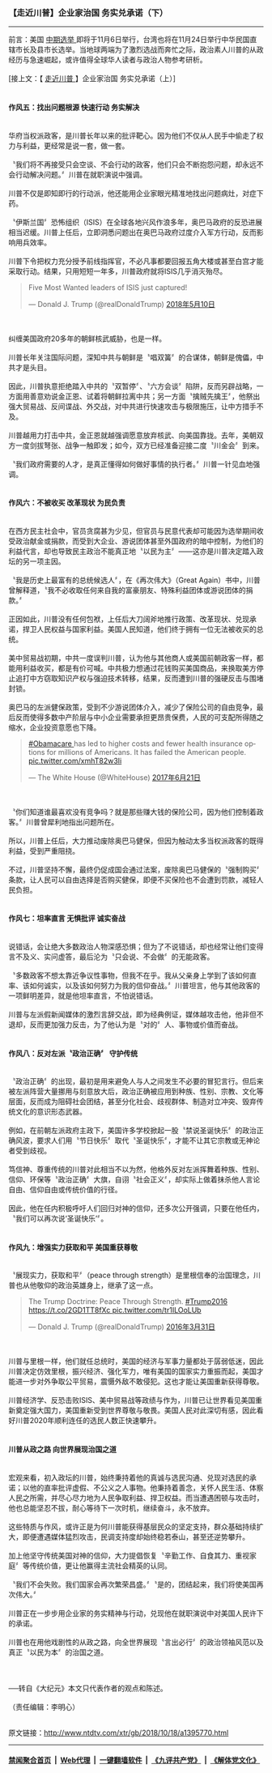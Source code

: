 ### 【走近川普】企业家治国 务实兑承诺（下）
------------------------

<div class="wysiwyg">
 前言：美国
 <a href="http://www.ntdtv.com/xtr/gb/articlelistbytag_中期选举.html" target="_blank">
  中期选举
 </a>
 即将于11月6日举行，台湾也将在11月24日举行中华民国直辖市长及县市长选举。当地球两端为了激烈选战而奔忙之际，政治素人川普的从政经历与急速崛起，或许值得全球华人读者与政治人物参考研析。
 <br/>
 <br/>
 [接上文：【
 <a href="http://www.ntdtv.com/xtr/gb/articlelistbytag_走近川普.html" target="_blank">
  走近川普
 </a>
 】企业家治国 务实兑承诺（上）]
 <br/>
 <br/>
 <h4>
  作风五：找出问题根源 快速行动 务实解决
 </h4>
 <br/>
 华府当权派政客，是川普长年以来的批评靶心。因为他们不仅从人民手中偷走了权力与利益，更经常是说一套，做一套。
 <br/>
 <br/>
 〝我们将不再接受只会空谈、不会行动的政客，他们只会不断抱怨问题，却永远不会行动解决问题。〞川普在就职演说中强调。
 <br/>
 <br/>
 川普不仅是即知即行的行动派，他还能用企业家眼光精准地找出问题病灶，对症下药。
 <br/>
 <br/>
 〝伊斯兰国〞恐怖组织（ISIS）在全球各地兴风作浪多年，奥巴马政府的反恐进展相当迟缓。川普上任后，立即洞悉问题出在奥巴马政府过度介入军方行动，反而影响用兵效率。
 <br/>
 <br/>
 川普下令把权力充分授予前线指挥官，不必凡事都要回报五角大楼或甚至白宫才能采取行动。结果，只用短短一年多，川普政府就将ISIS几乎消灭殆尽。
 <br/>
 <blockquote class="twitter-tweet" data-lang="zh-cn">
  <p dir="ltr" lang="en">
   Five Most Wanted leaders of ISIS just captured!
  </p>
  — Donald J. Trump (@realDonaldTrump)
  <a href="https://twitter.com/realDonaldTrump/status/994586105822564353?ref_src=twsrc%5Etfw">
   2018年5月10日
  </a>
 </blockquote>
 <br/>
 <div style="clear:both;display:block;">
 </div>
 <br/>
 纠缠美国政府20多年的朝鲜核武威胁，也是一样。
 <br/>
 <br/>
 川普长年关注国际问题，深知中共与朝鲜是〝唱双簧〞的合谋体，朝鲜是傀儡，中共才是头目。
 <br/>
 <br/>
 因此，川普执意拒绝踏入中共的〝双暂停〞、〝六方会谈〞陷阱，反而另辟战略，一方面用善意劝说金正恩、试着将朝鲜拉离中共；另一方面〝擒贼先擒王〞，他祭出强大贸易战、反间谍战、外交战，对中共进行快速攻击与极限施压，让中方措手不及。
 <br/>
 <br/>
 川普越用力打击中共，金正恩就越强调愿意放弃核武、向美国靠拢。去年，美朝双方一度剑拔弩张、战争一触即发；如今，双方已经准备迎接二度〝川金会〞到来。
 <br/>
 <br/>
 〝我们政府需要的人才，是真正懂得如何做好事情的执行者。〞川普一针见血地强调。
 <br/>
 <br/>
 <h4>
  作风六：不被收买 改革现状 为民负责
 </h4>
 <br/>
 在西方民主社会中，官员贪腐甚为少见，但官员与民意代表却可能因为选举期间收受政治献金或捐款，而受到大企业、游说团体甚至外国政府的暗中控制，为他们的利益代言，却也导致民主政治不能真正地〝以民为主〞——这亦是川普决定踏入政坛的另一项主因。
 <br/>
 <br/>
 〝我是历史上最富有的总统候选人〞，在《再次伟大》（Great Again）书中，川普曾解释道，〝我不必收取任何来自我的富豪朋友、特殊利益团体或游说团体的捐款。〞
 <br/>
 <br/>
 正因如此，川普没有任何包袱，上任后大刀阔斧地推行政策、改革现状、兑现承诺，捍卫人民权益与国家利益。美国人民知道，他们终于拥有一位无法被收买的总统。
 <br/>
 <br/>
 美中贸易战初期，中共一度误判川普，认为他与其他商人或美国前朝政客一样，都能用利益收买，都是有价可喊。中共极力想通过花钱购买美国商品，来换取美方停止追打中方窃取知识产权与强迫技术转移，结果，反而遭到川普的强硬反击与围堵封锁。
 <br/>
 <br/>
 奥巴马的左派健保政策，受到不少游说团体介入，减少了保险公司的自由竞争，最后反而使得多数中产阶层与中小企业需要承担更昂贵保费，人民的可支配所得随之缩水，企业投资意愿也下降。
 <br/>
 <blockquote class="twitter-tweet" data-lang="zh-cn">
  <p dir="ltr" lang="en">
   <a href="https://twitter.com/hashtag/Obamacare?src=hash&amp;ref_src=twsrc%5Etfw">
    #Obamacare
   </a>
   has led to higher costs and fewer health insurance options for millions of Americans. It has failed the American people.
   <a href="https://t.co/xmhT82w3Ii">
    pic.twitter.com/xmhT82w3Ii
   </a>
  </p>
  — The White House (@WhiteHouse)
  <a href="https://twitter.com/WhiteHouse/status/877520995023822848?ref_src=twsrc%5Etfw">
   2017年6月21日
  </a>
 </blockquote>
 <br/>
 <div style="clear:both;display:block;">
 </div>
 <br/>
 〝你们知道谁最喜欢没有竞争吗？就是那些赚大钱的保险公司，因为他们控制着政客。〞川普曾犀利地指出问题所在。
 <br/>
 <br/>
 所以，川普上任后，大力推动废除奥巴马健保，但因为触动太多当权派政客的既得利益，受到严重阻挠。
 <br/>
 <br/>
 不过，川普坚持不懈，最终仍促成国会通过法案，废除奥巴马健保的〝强制购买〞条款，让人民可以自由选择是否购买健保，即便不买保险也不会遭到罚款，减轻人民负担。
 <br/>
 <br/>
 <h4>
  作风七：坦率直言 无惧批评 诚实奋战
 </h4>
 <br/>
 说错话，会让绝大多数政治人物深感恐惧；但为了不说错话，却也经常让他们变得言不及义、实问虚答，最后沦为〝只会说、不会做〞的无能政客。
 <br/>
 <br/>
 〝多数政客不想太靠近争议性事物，但我不在乎。我从父亲身上学到了该如何直率、该如何诚实，以及该如何努力为我的信仰奋战。〞川普坦言，他与其他政客的一项鲜明差异，就是他坦率直言，不怕说错话。
 <br/>
 <br/>
 川普与左派假新闻媒体的激烈言辞交战，即为经典例证，媒体越攻击他，他非但不退却，反而更加强力反击，为了他认为是〝对的〞人、事物或价值而奋战。
 <br/>
 <br/>
 <h4>
  作风八：反对左派〝政治正确〞 守护传统
 </h4>
 <br/>
 〝政治正确〞的出现，最初是用来避免人与人之间发生不必要的冒犯言行。但后来被左派阵营大量挪用与刻意放大后，政治正确被应用到种族、性别、宗教、文化等层面，反而成为阻碍社会团结，甚至分化社会、歧视群体、制造对立冲突、毁弃传统文化的意识形态武器。
 <br/>
 <br/>
 例如，在前朝左派政府主政下，美国许多学校掀起一股〝禁说圣诞快乐〞的政治正确风波，要求人们用〝节日快乐〞取代〝圣诞快乐〞，才能不让其它宗教或无神论者受到歧视。
 <br/>
 <br/>
 笃信神、尊重传统的川普对此相当不以为然，他格外反对左派挥舞着种族、性别、信仰、环保等〝政治正确〞大旗，自诩〝社会正义〞，却实际上做着抹杀他人言论自由、信仰自由或传统价值的行径。
 <br/>
 <br/>
 因此，他在任内积极呼吁人们回归对神的信仰，还多次公开强调，只要在他任内，〝我们可以再次说‘圣诞快乐’〞。
 <br/>
 <br/>
 <h4>
  作风九：增强实力获取和平 美国重获尊敬
 </h4>
 <br/>
 〝展现实力，获取和平〞（peace through strength）是里根信奉的治国理念，川普也从他敬仰的政治英雄身上，继承了这一点。
 <br/>
 <blockquote class="twitter-tweet" data-lang="zh-cn">
  <p dir="ltr" lang="en">
   The Trump Doctrine: Peace Through Strength.
   <a href="https://twitter.com/hashtag/Trump2016?src=hash&amp;ref_src=twsrc%5Etfw">
    #Trump2016
   </a>
   <a href="https://t.co/2GD1TT8fXc">
    https://t.co/2GD1TT8fXc
   </a>
   <a href="https://t.co/tr1ILOoLUb">
    pic.twitter.com/tr1ILOoLUb
   </a>
  </p>
  — Donald J. Trump (@realDonaldTrump)
  <a href="https://twitter.com/realDonaldTrump/status/715536209385115649?ref_src=twsrc%5Etfw">
   2016年3月31日
  </a>
 </blockquote>
 <br/>
 <div style="clear:both;display:block;">
 </div>
 <br/>
 川普与里根一样，他们就任总统时，美国的经济与军事力量都处于孱弱低迷，因此川普决定仿效里根，振兴经济、强化军力，唯有美国的国家实力重振而起，美国才能进一步对外争取公平贸易，震慑外敌不敢侵犯。这也才能让美国重新获得尊敬。
 <br/>
 <br/>
 川普经济学、反恐击败ISIS、美中贸易战等政绩与作为，川普已让世界看见美国重新奠定强大国力，美国重新受到世界尊敬与敬畏。美国人民对此深切有感，因此看好川普2020年顺利连任的选民人数正快速攀升。
 <br/>
 <br/>
 <h4>
  川普从政之路 向世界展现治国之道
 </h4>
 <br/>
 宏观来看，初入政坛的川普，始终秉持着他的真诚与选民沟通、兑现对选民的承诺；以他的直率批评虚假、不公义之人事物。他秉持着善念，关怀人民生活、体察人民之所需，并尽心尽力地为人民争取利益、捍卫权益。而当遭遇困顿与攻击时，他也总能坚忍不拔，耐心等待下一次时机，继续奋斗，永不放弃。
 <br/>
 <br/>
 这些特质与作风，或许正是为何川普能获得基层民众的坚定支持，群众基础持续扩大，即便遭遇媒体猛烈攻击，民调支持度却始终稳若泰山，甚至还逆势攀升。
 <br/>
 <br/>
 加上他坚守传统美国对神的信仰，大力提倡恢复〝辛勤工作、自食其力、重视家庭〞等传统价值，更让他赢得主流社会精英的认同。
 <br/>
 <br/>
 〝我们不会失败。我们国家会再次繁荣昌盛。〞〝是的，团结起来，我们将使美国再次伟大。〞
 <br/>
 <br/>
 川普正在一步步用企业家的务实精神与行动，兑现他在就职演说中对美国人民许下的承诺。
 <br/>
 <br/>
 川普也在用他戏剧性的从政之路，向全世界展现〝言出必行〞的政治领袖风范以及真正〝以民为本〞的治国之道。
 <br/>
 <br/>
 <br/>
 <br/>
 ──转自《大纪元》本文只代表作者的观点和陈述。
 <br/>
 <br/>
 （责任编辑：李明心）
</div>

<br/>原文链接：http://www.ntdtv.com/xtr/gb/2018/10/18/a1395770.html


------------------------
#### [禁闻聚合首页](https://github.com/gfw-breaker/banned-news/blob/master/README.md) &nbsp;|&nbsp; [Web代理](https://github.com/gfw-breaker/open-proxy/blob/master/README.md) &nbsp;|&nbsp; [一键翻墙软件](https://github.com/gfw-breaker/nogfw/blob/master/README.md) &nbsp;|&nbsp; [《九评共产党》](https://github.com/gfw-breaker/9ping.md/blob/master/README.md#九评之一评共产党是什么) &nbsp;|&nbsp; [《解体党文化》](https://github.com/gfw-breaker/jtdwh.md/blob/master/README.md#绪论)